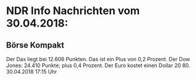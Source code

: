 # NDR Info Nachrichten vom 30.04.2018:


## Börse Kompakt
Der Dax liegt bei 12.606 Punkten. Das ist ein Plus von 0,2 Prozent. Der Dow Jones: 24.410 Punkte; plus 0,4 Prozent. Der Euro kostet einen Dollar 20 80. 30.04.2018 17:15 Uhr 
